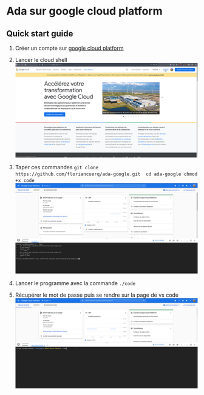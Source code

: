 # Ada sur google cloud platform

## Quick start guide

1. Créer un compte sur [google cloud platform](https://cloud.google.com/?hl=fr)

2. Lancer le cloud shell  ![connexion](./asset-readme/connexion.gif)

3.  Taper ces commandes ```
   git clone https://github.com/floriancuerq/ada-google.git 
   cd ada-google
   chmod +x code ```
   ![clonage](./asset-readme/clonage.gif)
   
4. Lancer le programme avec la commande ```./code```

5. Récupérer le mot de passe puis se rendre sur la page de vs code ![lancement](./asset-readme/lancement.gif)

   

   

   

   

   
